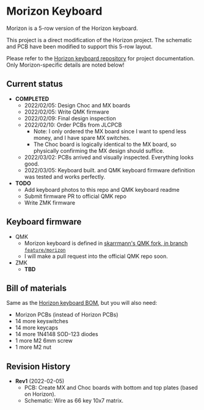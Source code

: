 # Morizon Keyboard

Morizon is a 5-row version of the Horizon keyboard.

This project is a direct modification of the Horizon project. The schematic and PCB have been modified to support this 5-row layout.

Please refer to the [Horizon keyboard repository](https://github.com/skarrmann/horizon) for project documentation. Only Morizon-specific details are noted below!

## Current status

* **COMPLETED**
    * 2022/02/05: Design Choc and MX boards
    * 2022/02/05: Write QMK firmware
    * 2022/02/09: Final design inspection
    * 2022/02/10: Order PCBs from JLCPCB
        * Note: I only ordered the MX board since I want to spend less money, and I have spare MX switches.
        * The Choc board is logically identical to the MX board, so physically confirming the MX design should suffice.
    * 2022/03/02: PCBs arrived and visually inspected. Everything looks good.
    * 2022/03/05: Keyboard built. and QMK keyboard firmware definition was tested and works perfectly.
* **TODO**
    * Add keyboard photos to this repo and QMK keyboard readme
    * Submit firmware PR to official QMK repo
    * Write ZMK firmware

## Keyboard firmware

* QMK
    * Morizon keyboard is defined in [skarrmann's QMK fork, in branch `feature/morizon`](https://github.com/skarrmann/qmk_firmware/tree/feature/morizon/keyboards/morizon)
    * I will make a pull request into the official QMK repo soon.
* ZMK
    * **TBD**

## Bill of materials

Same as the [Horizon keyboard BOM](https://github.com/skarrmann/horizon/#bill-of-materials), but you will also need:

* Morizon PCBs (instead of Horizon PCBs)
* 14 more keyswitches
* 14 more keycaps
* 14 more 1N4148 SOD-123 diodes
* 1 more M2 6mm screw
* 1 more M2 nut

## Revision History

* **Rev1** (2022-02-05)
    * PCB: Create MX and Choc boards with bottom and top plates (based on Horizon).
    * Schematic: Wire as 66 key 10x7 matrix.
